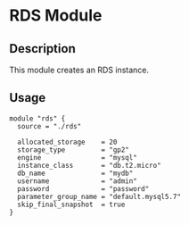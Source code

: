 # RDS Module

## Description
This module creates an RDS instance.

## Usage

```hcl
module "rds" {
  source = "./rds"

  allocated_storage    = 20
  storage_type         = "gp2"
  engine               = "mysql"
  instance_class       = "db.t2.micro"
  db_name              = "mydb"
  username             = "admin"
  password             = "password"
  parameter_group_name = "default.mysql5.7"
  skip_final_snapshot  = true
}
